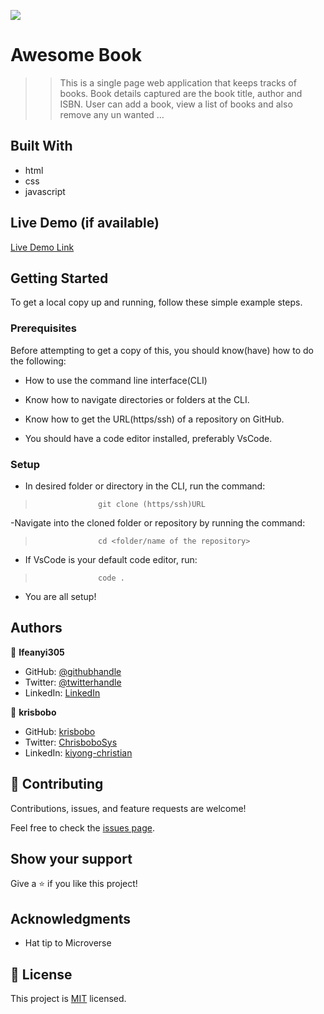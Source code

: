 ![](https://img.shields.io/badge/Microverse-blueviolet)

# Awesome Book

>  >This is a single page web application that keeps tracks of books. Book details captured are the book title, author and ISBN. User can add a book, view a list of books and also remove any un wanted …


## Built With

- html
- css
- javascript

## Live Demo (if available)

[Live Demo Link](https://ifeanyi305.github.io/Ifeanyi305-AwesomeBooks/)


## Getting Started

To get a local copy up and running, follow these simple example steps.

### Prerequisites
Before attempting to get a copy of this, you should know(have) how to do the following:

- How to use the command line interface(CLI)

- Know how to navigate directories or folders at the CLI.

- Know how to get the URL(https/ssh) of a repository on GitHub.

- You should have a code editor installed, preferably VsCode.

### Setup

- In desired folder or directory in the CLI, run the command:

>                   git clone (https/ssh)URL

-Navigate into the cloned folder or repository by running the command:

>                   cd <folder/name of the repository>

- If VsCode is your default code editor, run:

>                   code .

- You are all setup!


## Authors

👤 **Ifeanyi305**

- GitHub: [@githubhandle](https://github.com/ifeanyi305)
- Twitter: [@twitterhandle](https://twitter.com/otiifeanyi2020)
- LinkedIn: [LinkedIn](https://linkedin.com/in/ifeanyioti)

👤 **krisbobo**

- GitHub: [krisbobo](https://github.com/krisbobo)
- Twitter: [ChrisboboSys](https://twitter.com/ChrisboboSys)
- LinkedIn: [kiyong-christian](https://linkedin.com/in/kiyong-christian)

## 🤝 Contributing

Contributions, issues, and feature requests are welcome!

Feel free to check the [issues page](../../issues/).

## Show your support

Give a ⭐️ if you like this project!

## Acknowledgments

- Hat tip to Microverse

## 📝 License

This project is [MIT](./MIT.md) licensed.

